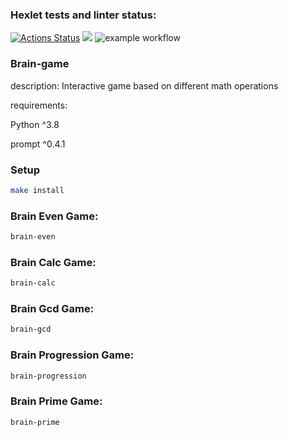 ### Hexlet tests and linter status:
[![Actions Status](https://github.com/pavelisaew/python-project-49/workflows/hexlet-check/badge.svg)](https://github.com/pavelisaew/python-project-49/actions)
<a href="https://github.com/devdenh/pavelisaew/python-project-49"><img src="https://api.codeclimate.com/v1/badges/a99a88d28ad37a79dbf6/maintainability" /></a>
![example workflow](https://github.com/pavelisaew/python-project-49/actions/workflows/makelint.yml/badge.svg)

### Brain-game
description: Interactive game based on different math operations 

requirements:

Python ^3.8

prompt ^0.4.1

### Setup
```sh
make install
```

### Brain Even Game:
```sh
brain-even
```

### Brain Calc Game:
```sh
brain-calc
```

### Brain Gcd Game:
```sh
brain-gcd
```

### Brain Progression Game:
```sh
brain-progression
```

### Brain Prime Game:
```sh
brain-prime
```


